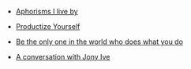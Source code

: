 
* [Aphorisms I live by](http://mailchi.mp/7f6f51e54e72/arunis-17658412)

* [Productize Yourself](http://nav.al/productize-yourself)

* [Be the only one in the world who does what you do](http://gapingvoid.com/dont)

* [A conversation with Jony Ive](http://youtube.com/watch?v=wLb9g_8r-mE)

